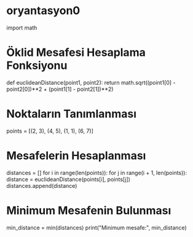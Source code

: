 # oryantasyon0

import math

# Öklid Mesafesi Hesaplama Fonksiyonu
def euclideanDistance(point1, point2):
    return math.sqrt((point1[0] - point2[0])**2 + (point1[1] - point2[1])**2)

# Noktaların Tanımlanması
points = [(2, 3), (4, 5), (1, 1), (6, 7)]

# Mesafelerin Hesaplanması
distances = []
for i in range(len(points)):
    for j in range(i + 1, len(points)):
        distance = euclideanDistance(points[i], points[j])
        distances.append(distance)

# Minimum Mesafenin Bulunması
min_distance = min(distances)
print("Minimum mesafe:", min_distance)
